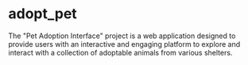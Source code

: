 # adopt_pet
The "Pet Adoption Interface" project is a web application designed to provide users with an interactive and engaging platform to explore and interact with a collection of adoptable animals from various shelters.
